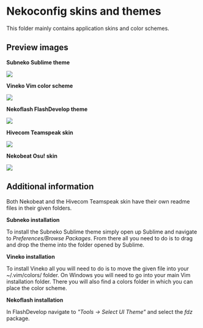 # Nekoconfig skins and themes #

This folder mainly contains application skins and color schemes.

## Preview images ##

**Subneko Sublime theme**

![](https://github.com/Catlinman/Nekoconfig/blob/master/screenshots/subneko.png)

**Vineko Vim color scheme**

![](https://github.com/Catlinman/Nekoconfig/blob/master/screenshots/vineko.png)

**Nekoflash FlashDevelop theme**

![](https://github.com/Catlinman/Nekoconfig/blob/master/screenshots/nekoflash.png)

**Hivecom Teamspeak skin**

![](https://github.com/Catlinman/Nekoconfig/blob/master/screenshots/hivecom.png)

**Nekobeat Osu! skin**

![](https://github.com/Catlinman/Nekoconfig/blob/master/screenshots/nekobeat.png)

## Additional information ##

Both Nekobeat and the Hivecom Teamspeak skin have their own readme files in their given folders.

**Subneko installation**

To install the Subneko Sublime theme simply open up Sublime and navigate to *Preferences/Browse Packages*. From there all you need to do is to drag and drop the theme into the folder opened by Sublime.

**Vineko installation**

To install Vineko all you will need to do is to move the given file into your ~/.vim/colors/ folder. On Windows you will need to go into your main Vim installation folder. There you will also find a colors folder in which you can place the color scheme.

**Nekoflash installation**

In FlashDevelop navigate to *"Tools -> Select UI Theme"* and select the *fdz* package. 